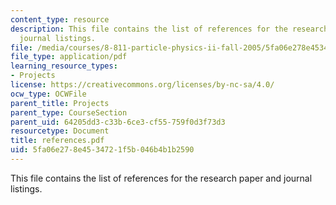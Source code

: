 ```yaml
---
content_type: resource
description: This file contains the list of references for the research paper and
  journal listings.
file: /media/courses/8-811-particle-physics-ii-fall-2005/5fa06e278e4534721f5b046b4b1b2590_references.pdf
file_type: application/pdf
learning_resource_types:
- Projects
license: https://creativecommons.org/licenses/by-nc-sa/4.0/
ocw_type: OCWFile
parent_title: Projects
parent_type: CourseSection
parent_uid: 64205dd3-c33b-6ce3-cf55-759f0d3f73d3
resourcetype: Document
title: references.pdf
uid: 5fa06e27-8e45-3472-1f5b-046b4b1b2590
---
```

This file contains the list of references for the research paper and journal listings.